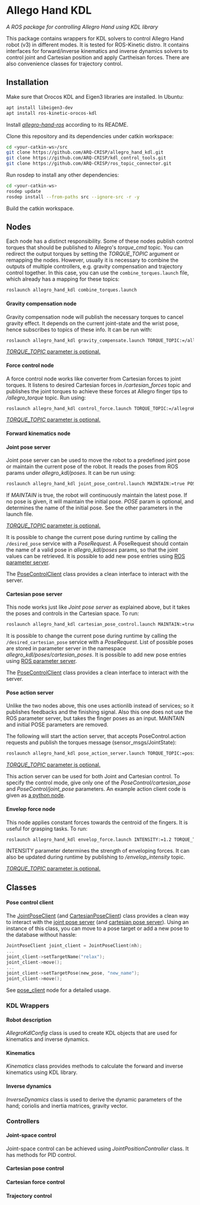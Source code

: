 # Allego Hand KDL
_A ROS package for controlling Allegro Hand using KDL library_

This package contains wrappers for KDL solvers to control Allegro Hand robot (v3) in different modes. It is tested for ROS-Kinetic distro. It contains interfaces for forward/inverse kinematics and inverse dynamics solvers to control joint and Cartesian position and apply Cartheisan forces. There are also convenience classes for trajectory control.


## Installation

Make sure that Orocos KDL and Eigen3 libraries are installed. In Ubuntu:

```bash
apt install libeigen3-dev
apt install ros-kinetic-orocos-kdl
```

Install [*allegro-hand-ros*](https://github.com/gokhansolak/allegro-hand-ros) according to its README.

Clone this repository and its dependencies under catkin workspace:

```bash
cd <your-catkin-ws>/src
git clone https://github.com/ARQ-CRISP/allegro_hand_kdl.git
git clone https://github.com/ARQ-CRISP/kdl_control_tools.git
git clone https://github.com/ARQ-CRISP/ros_topic_connector.git
```

Run rosdep to install any other dependencies:

```bash
cd <your-catkin-ws>
rosdep update
rosdep install --from-paths src --ignore-src -r -y
```

Build the catkin workspace.

## Nodes

Each node has a distinct responsibility. Some of these nodes publish control torques that should be published to Allegro's *torque_cmd* topic. You can redirect the output torques by setting the _TORQUE\_TOPIC_ argument or remapping the nodes. However, usually it is necessary to combine the outputs of multiple controllers, e.g. gravity compensation and trajectory control together. In this case, you can use the ```combine_torques.launch``` file, which already has a mapping for these topics:

```bash
roslaunch allegro_hand_kdl combine_torques.launch
```

#### Gravity compensation node

Gravity compensation node will publish the necessary torques to cancel gravity effect. It depends on the current joint-state and the wrist pose, hence subscribes to topics of these info. It can be run with:

```bash
roslaunch allegro_hand_kdl gravity_compensate.launch TORQUE_TOPIC:=/allegroHand_0/torque_cmd
```

[_TORQUE\_TOPIC_ parameter is optional.](#nodes)

#### Force control node

A force control node works like converter from Cartesian forces to joint torques. It listens to desired Cartesian forces in  */cartesian_forces* topic and publishes the joint torques to achieve these forces at Allegro finger tips to */allegro_torque* topic. Run using:

```bash
roslaunch allegro_hand_kdl control_force.launch TORQUE_TOPIC:=/allegroHand_0/torque_cmd
```

[_TORQUE\_TOPIC_ parameter is optional.](#nodes)

#### Forward kinematics node

#### Joint pose server

Joint pose server can be used to move the robot to a predefined joint pose or maintain the current pose of the robot. It reads the poses from ROS params under *allegro_kdl/poses*. It can be run using:

```bash
roslaunch allegro_hand_kdl joint_pose_control.launch MAINTAIN:=true POSE:=relax
```

If *MAINTAIN* is true, the robot will continuously maintain the latest pose. If no pose is given, it will maintain the initial pose. *POSE* param is optional, and determines the name of the initial pose. See the other parameters in the launch file.

[_TORQUE\_TOPIC_ parameter is optional.](#nodes)

It is possible to change the current pose during runtime by calling the ```/desired_pose``` service with a *PoseRequest*. A PoseRequest should contain the name of a valid pose in *allegro_kdl/poses* params, so that the joint values can be retrieved. It is possible to add new pose entries using [ROS parameter server](http://wiki.ros.org/Parameter%20Server).

The [PoseControlClient](#pose-control-client) class provides a clean interface to interact with the server.

#### Cartesian pose server

This node works just like _Joint pose server_ as explained above, but it takes the poses and controls in the Cartesian space. To run:

```bash
roslaunch allegro_hand_kdl cartesian_pose_control.launch MAINTAIN:=true POSE:=relax
```

It is possible to change the current pose during runtime by calling the ```/desired_cartesian_pose``` service with a *PoseRequest*. List of possible poses are stored in parameter server in the namespace *allegro_kdl/poses/cartesian_poses*. It is possible to add new pose entries using [ROS parameter server](http://wiki.ros.org/Parameter%20Server).

The [PoseControlClient](#pose-control-client) class provides a clean interface to interact with the server.

#### Pose action server

Unlike the two nodes above, this one uses actionlib instead of services; so it publishes feedbacks and the finishing signal. Also this one does not use the ROS parameter server, but takes the finger poses as an input. MAINTAIN and initial POSE parameters are removed.

The following will start the action server, that accepts PoseControl.action requests and publish the torques message (sensor_msgs/JointState):

```bash
roslaunch allegro_hand_kdl pose_action_server.launch TORQUE_TOPIC:=position_torque
```

[_TORQUE\_TOPIC_ parameter is optional.](#nodes)

This action server can be used for both Joint and Cartesian control. To specify the control mode, give only one of the _PoseControl/cartesian\_pose_ and _PoseControl/joint\_pose_ parameters.
An example action client code is given as [a python node](nodes/pose_action_client).

#### Envelop force node

This node applies constant forces towards the centroid of the fingers. It is useful for grasping tasks. To run:

```bash
roslaunch allegro_hand_kdl envelop_force.launch INTENSITY:=1.2 TORQUE_TOPIC:=/allegroHand_0/torque_cmd
```

INTENSITY parameter determines the strength of enveloping forces. It can also be updated during runtime by publishing to */envelop_intensity* topic.

[_TORQUE\_TOPIC_ parameter is optional.](#nodes)

## Classes

#### Pose control client

The [JointPoseClient](include/allegro_hand_kdl/pose_control_client.h) (and [CartesianPoseClient](include/allegro_hand_kdl/pose_control_client.h)) class provides a clean way to interact with the [joint pose server](#joint-pose-server) (and [cartesian pose server](#cartesian-pose-server)). Using an instance of this class, you can move to a pose target or add a new pose to the database without hassle:

```c++
JointPoseClient joint_client = JointPoseClient(nh);
...
joint_client->setTargetName("relax");
joint_client->move();
...
joint_client->setTargetPose(new_pose, "new_name");
joint_client->move();
```

See [pose_client](src/nodes/pose_client.cpp) node for a detailed usage.

### KDL Wrappers

#### Robot description

*AllegroKdlConfig* class is used to create KDL objects that are used for kinematics and inverse dynamics.

#### Kinematics

*Kinematics* class provides methods to calculate the forward and inverse kinematics using KDL library.

#### Inverse dynamics

*InverseDynamics* class is used to derive the dynamic parameters of the hand; coriolis and inertia matrices, gravity vector.

### Controllers

#### Joint-space control

Joint-space control can be achieved using *JointPositionController* class. It has methods for PID control.

#### Cartesian pose control

#### Cartesian force control

#### Trajectory control
